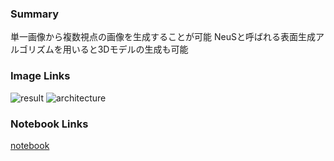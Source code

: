 ### Summary
単一画像から複数視点の画像を生成することが可能
NeuSと呼ばれる表面生成アルゴリズムを用いると3Dモデルの生成も可能

### Image Links
![result](https://github.com/xxlong0/Wonder3D/raw/main/assets/fig_teaser.png)
![architecture](https://www.xxlong.site/Wonder3D/assets/pipeline.png)


### Notebook Links
[notebook](https://colab.research.google.com/drive/1I-2OW_uVeucxYTOhWcj3eL3DLrhhLI3C?authuser=1&hl=ja#scrollTo=YnKEqdNX7_tn&uniqifier=1)